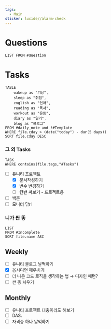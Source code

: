 ```yaml
---
tags:
  - Main
sticker: lucide//alarm-check
---
```

# Questions
```dataview
LIST FROM #Question 
```
# Tasks

```dataview
TABLE
	wakeup as "기상",
	sleep as "취침",
	english as "언어",
	reading as "독서",
	workout as "운동",
	diary as "일기",
	blog as "블로그"
FROM #daily_note and !#Template 
WHERE file.cday > (date("today") - dur(5 days))
SORT file.cday DESC
```
### 그 외 Tasks
```dataview
TASK
WHERE contains(file.tags,"#Tasks")
```
- [ ] 유니티 프로젝트
    - [x] 문서작성하기
    - [x] 변수 변경하기
    - [ ] 칸반 써보기 - 프로젝트용
- [ ] 백준
- [ ] 모니터 닦rl
### 니가 싼 똥
```dataview
LIST
FROM #Incomplete 
SORT file.name ASC
```
## Weekly

- [ ] 유니티 블로그 날먹하기
- [x] 옵시디언 깨우치기
- [ ] 더 나은 코드 로직을 생각하는 법 → 디자인 패턴?
- [ ] 싼 똥 치우기
## Monthly

- [ ] 유니티 프로젝트 대충이라도 해보기
- [ ] DAS.
- [ ] 자격증 하나 날먹하기
